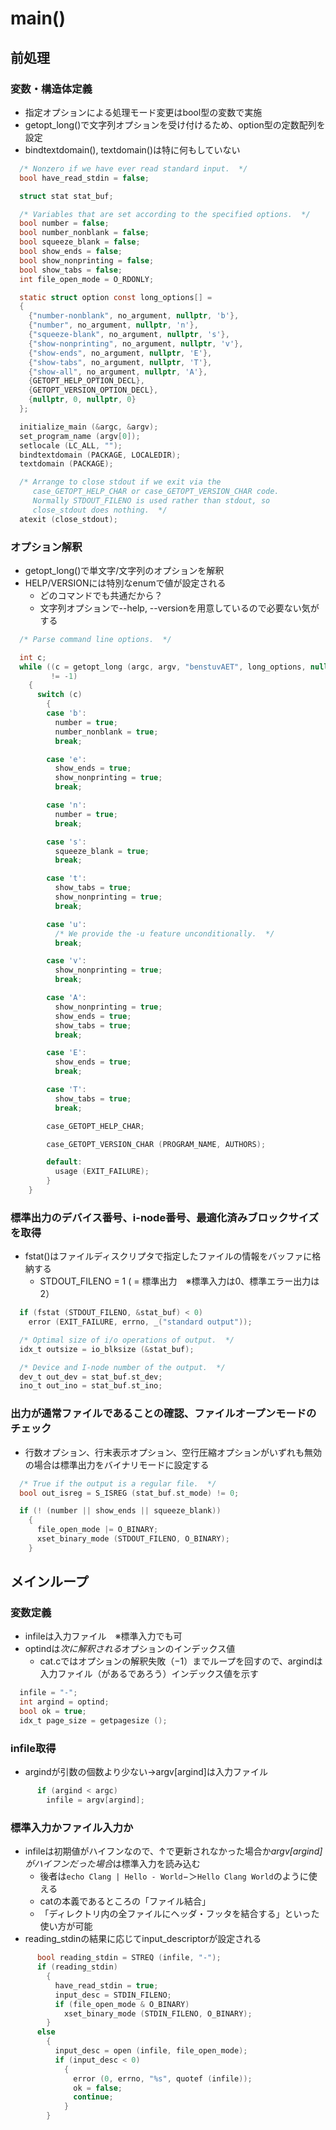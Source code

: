 # main()
## 前処理
### 変数・構造体定義
- 指定オプションによる処理モード変更はbool型の変数で実施
- getopt_long()で文字列オプションを受け付けるため、option型の定数配列を設定
- bindtextdomain(), textdomain()は特に何もしていない
```C
  /* Nonzero if we have ever read standard input.  */
  bool have_read_stdin = false;

  struct stat stat_buf;

  /* Variables that are set according to the specified options.  */
  bool number = false;
  bool number_nonblank = false;
  bool squeeze_blank = false;
  bool show_ends = false;
  bool show_nonprinting = false;
  bool show_tabs = false;
  int file_open_mode = O_RDONLY;

  static struct option const long_options[] =
  {
    {"number-nonblank", no_argument, nullptr, 'b'},
    {"number", no_argument, nullptr, 'n'},
    {"squeeze-blank", no_argument, nullptr, 's'},
    {"show-nonprinting", no_argument, nullptr, 'v'},
    {"show-ends", no_argument, nullptr, 'E'},
    {"show-tabs", no_argument, nullptr, 'T'},
    {"show-all", no_argument, nullptr, 'A'},
    {GETOPT_HELP_OPTION_DECL},
    {GETOPT_VERSION_OPTION_DECL},
    {nullptr, 0, nullptr, 0}
  };

  initialize_main (&argc, &argv);
  set_program_name (argv[0]);
  setlocale (LC_ALL, "");
  bindtextdomain (PACKAGE, LOCALEDIR);
  textdomain (PACKAGE);

  /* Arrange to close stdout if we exit via the
     case_GETOPT_HELP_CHAR or case_GETOPT_VERSION_CHAR code.
     Normally STDOUT_FILENO is used rather than stdout, so
     close_stdout does nothing.  */
  atexit (close_stdout);
```

### オプション解釈
- getopt_long()で単文字/文字列のオプションを解釈
- HELP/VERSIONには特別なenumで値が設定される
  - どのコマンドでも共通だから？
  - 文字列オプションで--help, --versionを用意しているので必要ない気がする
```C
  /* Parse command line options.  */

  int c;
  while ((c = getopt_long (argc, argv, "benstuvAET", long_options, nullptr))
         != -1)
    {
      switch (c)
        {
        case 'b':
          number = true;
          number_nonblank = true;
          break;

        case 'e':
          show_ends = true;
          show_nonprinting = true;
          break;

        case 'n':
          number = true;
          break;

        case 's':
          squeeze_blank = true;
          break;

        case 't':
          show_tabs = true;
          show_nonprinting = true;
          break;

        case 'u':
          /* We provide the -u feature unconditionally.  */
          break;

        case 'v':
          show_nonprinting = true;
          break;

        case 'A':
          show_nonprinting = true;
          show_ends = true;
          show_tabs = true;
          break;

        case 'E':
          show_ends = true;
          break;

        case 'T':
          show_tabs = true;
          break;

        case_GETOPT_HELP_CHAR;

        case_GETOPT_VERSION_CHAR (PROGRAM_NAME, AUTHORS);

        default:
          usage (EXIT_FAILURE);
        }
    }
```

### 標準出力のデバイス番号、i-node番号、最適化済みブロックサイズを取得
- fstat()はファイルディスクリプタで指定したファイルの情報をバッファに格納する
  - STDOUT_FILENO = 1 ( = 標準出力　※標準入力は0、標準エラー出力は2）
```C
  if (fstat (STDOUT_FILENO, &stat_buf) < 0)
    error (EXIT_FAILURE, errno, _("standard output"));

  /* Optimal size of i/o operations of output.  */
  idx_t outsize = io_blksize (&stat_buf);

  /* Device and I-node number of the output.  */
  dev_t out_dev = stat_buf.st_dev;
  ino_t out_ino = stat_buf.st_ino;
```

### 出力が通常ファイルであることの確認、ファイルオープンモードのチェック
- 行数オプション、行末表示オプション、空行圧縮オプションがいずれも無効の場合は標準出力をバイナリモードに設定する
```C
  /* True if the output is a regular file.  */
  bool out_isreg = S_ISREG (stat_buf.st_mode) != 0;

  if (! (number || show_ends || squeeze_blank))
    {
      file_open_mode |= O_BINARY;
      xset_binary_mode (STDOUT_FILENO, O_BINARY);
    }
```

## メインループ
### 変数定義
- infileは入力ファイル　※標準入力でも可
- optindは*次に解釈される*オプションのインデックス値
  - cat.cではオプションの解釈失敗（−1）までループを回すので、argindは入力ファイル（があるであろう）インデックス値を示す
```C
  infile = "-";
  int argind = optind;
  bool ok = true;
  idx_t page_size = getpagesize ();
```

### infile取得
- argindが引数の個数より少ない->argv[argind]は入力ファイル
```C
      if (argind < argc)
        infile = argv[argind];
```

### 標準入力かファイル入力か
- infileは初期値がハイフンなので、↑で更新されなかった場合か*argv[argind]がハイフンだった場合*は標準入力を読み込む
  - 後者は`echo Clang | Hello - World`−＞`Hello Clang World`のように使える
  - catの本義であるところの「ファイル結合」
  - 「ディレクトリ内の全ファイルにヘッダ・フッタを結合する」といった使い方が可能
- reading_stdinの結果に応じてinput_descriptorが設定される
```C
      bool reading_stdin = STREQ (infile, "-");
      if (reading_stdin)
        {
          have_read_stdin = true;
          input_desc = STDIN_FILENO;
          if (file_open_mode & O_BINARY)
            xset_binary_mode (STDIN_FILENO, O_BINARY);
        }
      else
        {
          input_desc = open (infile, file_open_mode);
          if (input_desc < 0)
            {
              error (0, errno, "%s", quotef (infile));
              ok = false;
              continue;
            }
        }
```
